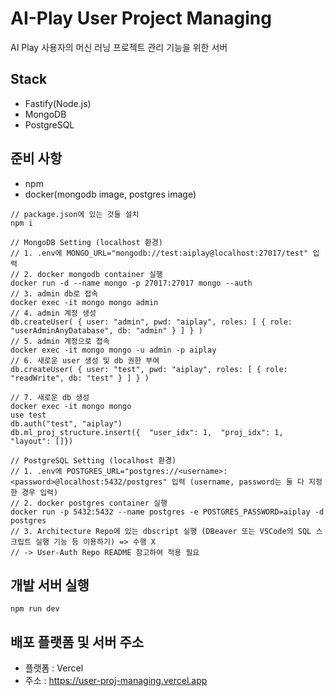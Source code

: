 # AI-Play User Project Managing

AI Play 사용자의 머신 러닝 프로젝트 관리 기능을 위한 서버

## Stack

- Fastify(Node.js)
- MongoDB
- PostgreSQL

## 준비 사항

- npm
- docker(mongodb image, postgres image)

```
// package.json에 있는 것들 설치
npm i

// MongoDB Setting (localhost 환경)
// 1. .env에 MONGO_URL="mongodb://test:aiplay@localhost:27017/test" 입력
// 2. docker mongodb container 실행
docker run -d --name mongo -p 27017:27017 mongo --auth
// 3. admin db로 접속
docker exec -it mongo mongo admin
// 4. admin 계정 생성
db.createUser( { user: "admin", pwd: "aiplay", roles: [ { role: "userAdminAnyDatabase", db: "admin" } ] } )
// 5. admin 계정으로 접속
docker exec -it mongo mongo -u admin -p aiplay
// 6. 새로운 user 생성 및 db 권한 부여
db.createUser( { user: "test", pwd: "aiplay", roles: [ { role: "readWrite", db: "test" } ] } )

// 7. 새로운 db 생성
docker exec -it mongo mongo
use test
db.auth("test", "aiplay")
db.ml_proj_structure.insert({  "user_idx": 1,  "proj_idx": 1,  "layout": []})

// PostgreSQL Setting (localhost 환경)
// 1. .env에 POSTGRES_URL="postgres://<username>:<password>@localhost:5432/postgres" 입력 (username, password는 둘 다 지정한 경우 입력)
// 2. docker postgres container 실행
docker run -p 5432:5432 --name postgres -e POSTGRES_PASSWORD=aiplay -d postgres
// 3. Architecture Repo에 있는 dbscript 실행 (DBeaver 또는 VSCode의 SQL 스크립트 실행 기능 등 이용하기) => 수행 X
// -> User-Auth Repo README 참고하여 적용 필요
```

## 개발 서버 실행

```
npm run dev
```

## 배포 플랫폼 및 서버 주소

- 플랫폼 : Vercel
- 주소 : https://user-proj-managing.vercel.app
